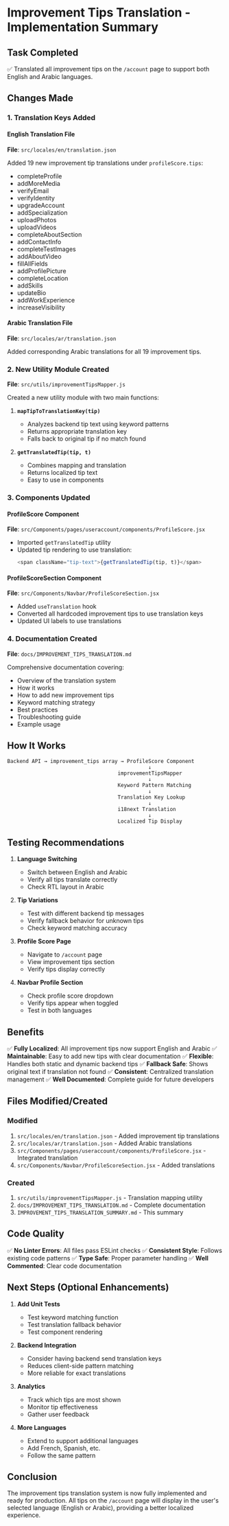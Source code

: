 # Improvement Tips Translation - Implementation Summary

## Task Completed
✅ Translated all improvement tips on the `/account` page to support both English and Arabic languages.

## Changes Made

### 1. Translation Keys Added

#### English Translation File
**File**: `src/locales/en/translation.json`

Added 19 new improvement tip translations under `profileScore.tips`:
- completeProfile
- addMoreMedia
- verifyEmail
- verifyIdentity
- upgradeAccount
- addSpecialization
- uploadPhotos
- uploadVideos
- completeAboutSection
- addContactInfo
- completeTestImages
- addAboutVideo
- fillAllFields
- addProfilePicture
- completeLocation
- addSkills
- updateBio
- addWorkExperience
- increaseVisibility

#### Arabic Translation File
**File**: `src/locales/ar/translation.json`

Added corresponding Arabic translations for all 19 improvement tips.

### 2. New Utility Module Created

**File**: `src/utils/improvementTipsMapper.js`

Created a new utility module with two main functions:

1. **`mapTipToTranslationKey(tip)`**
   - Analyzes backend tip text using keyword patterns
   - Returns appropriate translation key
   - Falls back to original tip if no match found

2. **`getTranslatedTip(tip, t)`**
   - Combines mapping and translation
   - Returns localized tip text
   - Easy to use in components

### 3. Components Updated

#### ProfileScore Component
**File**: `src/Components/pages/useraccount/components/ProfileScore.jsx`

- Imported `getTranslatedTip` utility
- Updated tip rendering to use translation:
  ```javascript
  <span className="tip-text">{getTranslatedTip(tip, t)}</span>
  ```

#### ProfileScoreSection Component
**File**: `src/Components/Navbar/ProfileScoreSection.jsx`

- Added `useTranslation` hook
- Converted all hardcoded improvement tips to use translation keys
- Updated UI labels to use translations

### 4. Documentation Created

**File**: `docs/IMPROVEMENT_TIPS_TRANSLATION.md`

Comprehensive documentation covering:
- Overview of the translation system
- How it works
- How to add new improvement tips
- Keyword matching strategy
- Best practices
- Troubleshooting guide
- Example usage

## How It Works

```
Backend API → improvement_tips array → ProfileScore Component
                                              ↓
                                    improvementTipsMapper
                                              ↓
                                    Keyword Pattern Matching
                                              ↓
                                    Translation Key Lookup
                                              ↓
                                    i18next Translation
                                              ↓
                                    Localized Tip Display
```

## Testing Recommendations

1. **Language Switching**
   - Switch between English and Arabic
   - Verify all tips translate correctly
   - Check RTL layout in Arabic

2. **Tip Variations**
   - Test with different backend tip messages
   - Verify fallback behavior for unknown tips
   - Check keyword matching accuracy

3. **Profile Score Page**
   - Navigate to `/account` page
   - View improvement tips section
   - Verify tips display correctly

4. **Navbar Profile Section**
   - Check profile score dropdown
   - Verify tips appear when toggled
   - Test in both languages

## Benefits

✅ **Fully Localized**: All improvement tips now support English and Arabic
✅ **Maintainable**: Easy to add new tips with clear documentation
✅ **Flexible**: Handles both static and dynamic backend tips
✅ **Fallback Safe**: Shows original text if translation not found
✅ **Consistent**: Centralized translation management
✅ **Well Documented**: Complete guide for future developers

## Files Modified/Created

### Modified
1. `src/locales/en/translation.json` - Added improvement tip translations
2. `src/locales/ar/translation.json` - Added Arabic translations
3. `src/Components/pages/useraccount/components/ProfileScore.jsx` - Integrated translation
4. `src/Components/Navbar/ProfileScoreSection.jsx` - Added translations

### Created
1. `src/utils/improvementTipsMapper.js` - Translation mapping utility
2. `docs/IMPROVEMENT_TIPS_TRANSLATION.md` - Complete documentation
3. `IMPROVEMENT_TIPS_TRANSLATION_SUMMARY.md` - This summary

## Code Quality

✅ **No Linter Errors**: All files pass ESLint checks
✅ **Consistent Style**: Follows existing code patterns
✅ **Type Safe**: Proper parameter handling
✅ **Well Commented**: Clear code documentation

## Next Steps (Optional Enhancements)

1. **Add Unit Tests**
   - Test keyword matching function
   - Test translation fallback behavior
   - Test component rendering

2. **Backend Integration**
   - Consider having backend send translation keys
   - Reduces client-side pattern matching
   - More reliable for exact translations

3. **Analytics**
   - Track which tips are most shown
   - Monitor tip effectiveness
   - Gather user feedback

4. **More Languages**
   - Extend to support additional languages
   - Add French, Spanish, etc.
   - Follow the same pattern

## Conclusion

The improvement tips translation system is now fully implemented and ready for production. All tips on the `/account` page will display in the user's selected language (English or Arabic), providing a better localized experience.

